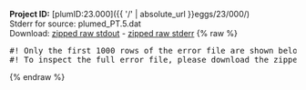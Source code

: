 **Project ID:** [plumID:23.000]({{ '/' | absolute_url }}eggs/23/000/)  
Stderr for source:  plumed_PT.5.dat   
Download: [zipped raw stdout](plumed_PT.5.dat.plumed_master.stdout.txt.zip) - [zipped raw stderr](plumed_PT.5.dat.plumed_master.stderr.txt.zip) 
{% raw %}
<pre>
#! Only the first 1000 rows of the error file are shown below
#! To inspect the full error file, please download the zipped raw stderr file above
</pre>
{% endraw %}
